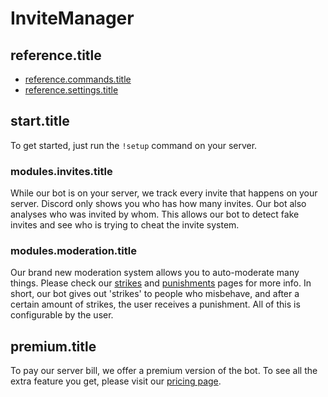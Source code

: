 # InviteManager

## reference.title

- [reference.commands.title](/ar/reference/commands.md)
- [reference.settings.title](/ar/reference/settings.md)

## start.title

To get started, just run the `!setup` command on your server.

### modules.invites.title

While our bot is on your server, we track every invite that happens on your server. Discord only shows you who has how many invites. Our bot also analyses who was invited by whom. This allows our bot to detect fake invites and see who is trying to cheat the invite system.

### modules.moderation.title

Our brand new moderation system allows you to auto-moderate many things. Please check our [strikes](modules/moderation/strikes.md#what-are-strikes) and [punishments](modules/moderation/punishments.md#what-are-punishments) pages for more info. In short, our bot gives out 'strikes' to people who misbehave, and after a certain amount of strikes, the user receives a punishment. All of this is configurable by the user.

## premium.title

To pay our server bill, we offer a premium version of the bot. To see all the extra feature you get, please visit our [pricing page](premium/tiers.md#pricing).
